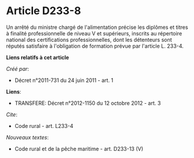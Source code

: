 # Article D233-8

Un arrêté du ministre chargé de l'alimentation précise les diplômes et titres à finalité professionnelle de niveau V et
supérieurs, inscrits au répertoire national des certifications professionnelles, dont les détenteurs sont réputés satisfaire
à l'obligation de formation prévue par l'article L. 233-4.

**Liens relatifs à cet article**

_Créé par_:

  - Décret n°2011-731 du 24 juin 2011 - art. 1

**Liens**:

  - TRANSFERE: Décret n°2012-1150 du 12 octobre 2012 - art. 3

_Cite_:

  - Code rural - art. L233-4

_Nouveaux textes_:

  - Code rural et de la pêche maritime - art. D233-13 (V)
